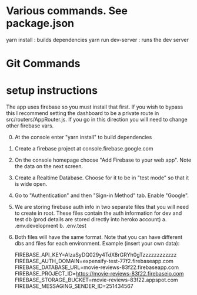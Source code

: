 
# Various commands.  See package.json
yarn install :  builds dependencies
yarn run dev-server    :   runs the dev server

# Git Commands



# setup instructions

The app uses firebase so you must install that first.  If you wish to bypass this I recommend setting the dashboard to be a
private route in src/routers/AppRouter.js.  If you go in this direction you will need to change other firebase vars.

0.  At the console enter "yarn install" to build dependencies
1.  Create a firebase project at console.firebase.google.com
2.  On the console homepage choose "Add Firebase to your web app".  Note the data on the next screen. 
2.  Create a Realtime Database.  Choose for it to be in "test mode" so that it is wide open.
3.  Go to "Authentication" and then "Sign-in Method" tab.  Enable "Google". 
4.  We are storing firebase auth info in two separate files that you will need to create in root.
    These files contain the auth information for dev and test db (prod details are stored directly into heroko account)
    a. .env.development
    b. .env.test
5.  Both files will have the same format. Note that you can have different dbs and files for each environment.
    Example (insert your own data):

    FIREBASE_API_KEY=AIzaSyDQ029y4TdX8rGRYh0gTzzzzzzzzzzzz
    FIREBASE_AUTH_DOMAIN=expensify-test-77f2.firebaseapp.com
    FIREBASE_DATABASE_URL=movie-reviews-83f22.firebaseapp.com
    FIREBASE_PROJECT_ID=https://movie-reviews-83f22.firebaseio.com
    FIREBASE_STORAGE_BUCKET=movie-reviews-83f22.appspot.com
    FIREBASE_MESSAGING_SENDER_ID=251434567
